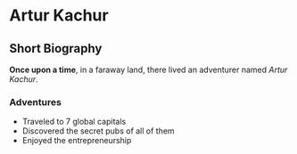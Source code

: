 # Artur Kachur

## Short Biography

**Once upon a time**, in a faraway land, there lived an adventurer named *Artur Kachur*.

### Adventures
- Traveled to 7 global capitals
- Discovered the secret pubs of all of them
- Enjoyed the entrepreneurship